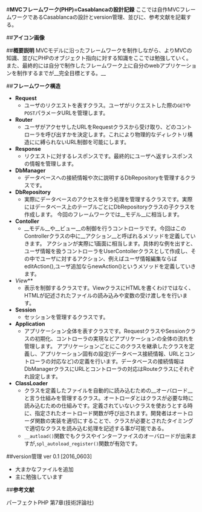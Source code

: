 #__MVCフレームワーク(PHP)=Casablancaの設計記録__
ここでは自作MVCフレームワークであるCasablancaの設計とversion管理、並びに、参考文献を記載する。

##__アイコン画像__

##__概要説明__
MVCモデルに沿ったフレームワークを制作しながら、よりMVCの知識、並びにPHPのオブジェクト指向に対する知識をここでは勉強していく。
また、最終的には自分で制作したフレームワーク上に自分のwebアプリケーションを制作するまでが__完全目標とする。__

##__フレームワーク構造__

- **Request**
  - ユーザのリクエストを表すクラス。ユーザがリクエストした際の`GET`や`POST`パラメータURLを管理します。
- **Router**
  - ユーザがアクセサしたURLをRequestクラスから受け取り、どのコントローラを呼び出すかを決定します。これにより物理的なディレクトリ構造にに縛られないURL制御を可能にします。
- **Response**
  - リクエストに対するレスポンスです。最終的にユーザへ返すレスポンスの情報を管理します。
- **DbManager**
  - データベースへの接続情報や次に説明するDbRepositoryを管理するクラスです。
- **DbRepository**
  - 実際にデータベースのアクセスを伴う処理を管理するクラスです。実際にはデータベース上のテーブルごとにDbRepositoryクラスの子クラスを作成します。
今回のフレームワークでは__モデル__に相当します。
- **Contoller**
  - __モデル__や__ビュー__の制御を行うコントローラです。今回はこのControllerクラスの中に__アクション__と呼ばれるメソッドを定義していきます。
    アクションが実際に1画面に相当します。具体的な例を出すと、ユーザ情報を扱うコントローラをUserContollerクラスとして作成し、その中でユーザに対するアクション、例えばユーザ情報編集ならばeditAction(),ユーザ追加ならnewAction()というメソッドを定義していきます。
- *View***
  - 表示を制御するクラスです。ViewクラスにHTMLを書くわけではなく、HTMLが記述されたファイルの読み込みや変数の受け渡しをを行います。
- **Session**
  - セッションを管理するクラスです。
- **Application**
  - アプリケーション全体を表すクラスです。RequestクラスやSessionクラスの初期化、コントローラの実現などアプリケーションの全体の流れを管理します。
    アプリケーションごとにこのクラスを継承したクラスを定義し、アプリケーション固有の設定(データベース接続情報、URLとコントローラの対応など)の定義を行います。データベースの接続情報はDbManagerクラスにURLとコントローラの対応はRouteクラスにそれぞれ設定します。
- **ClassLoader**
  - クラスを定義したファイルを自動的に読み込むための__オーバロード__と言う仕組みを管理するクラス。オートローダとはクラスが必要な時に読み込むための仕組みです。定義されていないクラスを使おうとする時に、指定されたオートロード関数が呼び出されます。開発者はオートローダ関数の実装を適切にすることで、クラスが必要とされたタイミングで適切なクラスを読み込む処理を記述する事が可能である。
  - `__autload()`関数でもクラスやインターファイスのオーバロードが出来ますが,`spl_autoload_register()`関数が有効です。





##version管理
ver 0.1 [2016_0603]
- 大まかなファイルを追加
- 主に勉強しています


##__参考文献__
>
パーフェクトPHP 第7章(技術評論社)

